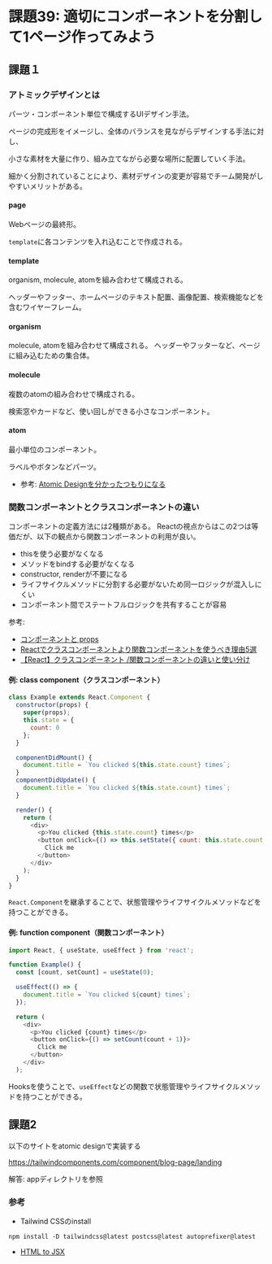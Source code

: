 # 課題39: 適切にコンポーネントを分割して1ページ作ってみよう

## 課題１

### アトミックデザインとは

パーツ・コンポーネント単位で構成するUIデザイン手法。

ページの完成形をイメージし、全体のバランスを見ながらデザインする手法に対し、

小さな素材を大量に作り、組み立てながら必要な場所に配置していく手法。

細かく分割されていることにより、素材デザインの変更が容易でチーム開発がしやすいメリットがある。

#### page

Webページの最終形。

`template`に各コンテンツを入れ込むことで作成される。

#### template

organism, molecule, atomを組み合わせて構成される。

ヘッダーやフッター、ホームページのテキスト配置、画像配置、検索機能などを含むワイヤーフレーム。

#### organism

molecule, atomを組み合わせて構成される。
ヘッダーやフッターなど、ページに組み込むための集合体。

#### molecule

複数のatomの組み合わせで構成される。

検索窓やカードなど、使い回しができる小さなコンポーネント。

#### atom

最小単位のコンポーネント。

ラベルやボタンなどパーツ。

- 参考: [Atomic Designを分かったつもりになる](https://design.dena.com/design/atomic-design-%E3%82%92%E5%88%86%E3%81%8B%E3%81%A3%E3%81%9F%E3%81%A4%E3%82%82%E3%82%8A%E3%81%AB%E3%81%AA%E3%82%8B)


### 関数コンポーネントとクラスコンポーネントの違い

コンポーネントの定義方法には2種類がある。
Reactの視点からはこの2つは等価だが、以下の観点から関数コンポーネントの利用が良い。

- thisを使う必要がなくなる
- メソッドをbindする必要がなくなる
- constructor, renderが不要になる
- ライフサイクルメソッドに分割する必要がないため同一ロジックが混入しにくい
- コンポーネント間でステートフルロジックを共有することが容易

参考:
- [コンポーネントと props](https://ja.reactjs.org/docs/components-and-props.html)
- [Reactでクラスコンポーネントより関数コンポーネントを使うべき理由5選](https://tyotto-good.com/blog/reaseons-to-use-function-component)
- [【React】クラスコンポーネント /関数コンポーネントの違いと使い分け](https://qiita.com/shane/items/b936550820de9a88ad60)


#### 例: class component（クラスコンポーネント）

```javascript
class Example extends React.Component {
  constructor(props) {
    super(props);
    this.state = {
      count: 0
    };
  }

  componentDidMount() {
    document.title = `You clicked ${this.state.count} times`;
  }
  componentDidUpdate() {
    document.title = `You clicked ${this.state.count} times`;
  }

  render() {
    return (
      <div>
        <p>You clicked {this.state.count} times</p>
        <button onClick={() => this.setState({ count: this.state.count + 1 })}>
          Click me
        </button>
      </div>
    );
  }
}
```

`React.Component`を継承することで、状態管理やライフサイクルメソッドなどを持つことができる。
#### 例: function component（関数コンポーネント）

```javascript
import React, { useState, useEffect } from 'react';

function Example() {
  const [count, setCount] = useState(0);

  useEffect(() => {
    document.title = `You clicked ${count} times`;
  });

  return (
    <div>
      <p>You clicked {count} times</p>
      <button onClick={() => setCount(count + 1)}>
        Click me
      </button>
    </div>
  );
```

Hooksを使うことで、`useEffect`などの関数で状態管理やライフサイクルメソッドを持つことができる。


## 課題2

以下のサイトをatomic designで実装する

https://tailwindcomponents.com/component/blog-page/landing

解答: appディレクトリを参照


### 参考

- Tailwind CSSのinstall
```
npm install -D tailwindcss@latest postcss@latest autoprefixer@latest
```

- [HTML to JSX](https://magic.reactjs.net/htmltojsx.htm)

